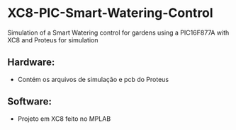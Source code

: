 # XC8-PIC-Smart-Watering-Control
Simulation of a Smart Watering control for gardens using a PIC16F877A with XC8 and Proteus for simulation

## Hardware:
- Contém os arquivos de simulação e pcb do Proteus

## Software:

- Projeto em XC8 feito no MPLAB

